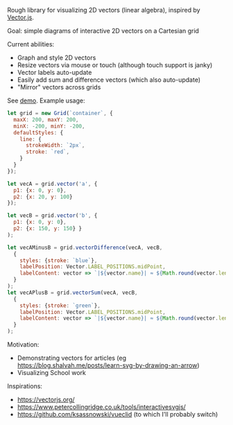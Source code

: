 Rough library for visualizing 2D vectors (linear algebra), inspired by [Vector.js](https://vectorjs.org).


Goal: simple diagrams of interactive 2D vectors on a Cartesian grid


Current abilities:
- Graph and style 2D vectors
- Resize vectors via mouse or touch (although touch support is janky)
- Vector labels auto-update
- Easily add sum and difference vectors (which also auto-update)
- "Mirror" vectors across grids

See [demo](http://shalvah.me/vex). Example usage:

```js
let grid = new Grid(`container`, {
  maxX: 200, maxY: 200,
  minX: -200, minY: -200,
  defaultStyles: {
    line: {
      strokeWidth: `2px`,
      stroke: `red`,
    }
  }
});

let vecA = grid.vector('a', {
  p1: {x: 0, y: 0}, 
  p2: {x: 20, y: 100} 
});

let vecB = grid.vector('b', {
  p1: {x: 0, y: 0}, 
  p2: {x: 150, y: 150} }
);

let vecAMinusB = grid.vectorDifference(vecA, vecB,
  {
    styles: {stroke: `blue`},
    labelPosition: Vector.LABEL_POSITIONS.midPoint,
    labelContent: vector => `|${vector.name}| ≈ ${Math.round(vector.length)}`
  }
);
let vecAPlusB = grid.vectorSum(vecA, vecB,
  {
    styles: {stroke: `green`},
    labelPosition: Vector.LABEL_POSITIONS.midPoint,
    labelContent: vector => `|${vector.name}| ≈ ${Math.round(vector.length)}`
  }
);
```

Motivation: 
- Demonstrating vectors for articles (eg https://blog.shalvah.me/posts/learn-svg-by-drawing-an-arrow)
- Visualizing School work

Inspirations:
- https://vectorjs.org/
- https://www.petercollingridge.co.uk/tools/interactivesvgjs/
- https://github.com/ksassnowski/vueclid (to which I'll probably switch)
